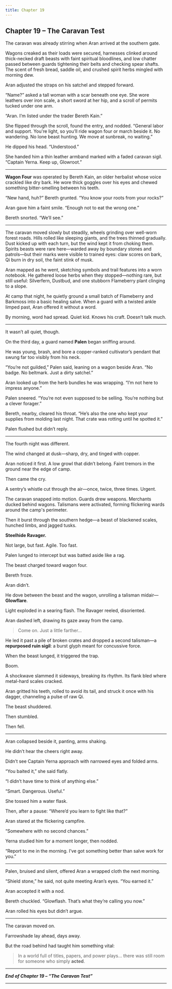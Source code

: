 ```yaml
---
title: Chapter 19
---
```


## **Chapter 19 – The Caravan Test**

The caravan was already stirring when Aran arrived at the southern gate.

Wagons creaked as their loads were secured, harnesses clinked around thick-necked draft beasts with faint spiritual bloodlines, and low chatter passed between guards tightening their belts and checking spear shafts. The scent of fresh bread, saddle oil, and crushed spirit herbs mingled with morning dew.

Aran adjusted the straps on his satchel and stepped forward.

“Name?” asked a tall woman with a scar beneath one eye. She wore leathers over iron scale, a short sword at her hip, and a scroll of permits tucked under one arm.

“Aran. I’m listed under the trader Bereth Kain.”

She flipped through the scroll, found the entry, and nodded. “General labor and support. You're light, so you’ll ride wagon four or march beside it. No wandering. No lone beast hunting. We move at sunbreak, no waiting.”

He dipped his head. “Understood.”

She handed him a thin leather armband marked with a faded caravan sigil. “Captain Yerna. Keep up, Glowroot.”

---

**Wagon Four** was operated by Bereth Kain, an older herbalist whose voice crackled like dry bark. He wore thick goggles over his eyes and chewed something bitter-smelling between his teeth.

“New hand, huh?” Bereth grunted. “You know your roots from your rocks?”

Aran gave him a faint smile. “Enough not to eat the wrong one.”

Bereth snorted. “We’ll see.”

---

The caravan moved slowly but steadily, wheels grinding over well-worn forest roads. Hills rolled like sleeping giants, and the trees thinned gradually. Dust kicked up with each turn, but the wind kept it from choking them. Spirits beasts were rare here—warded away by boundary stones and patrols—but their marks were visible to trained eyes: claw scores on bark, Qi burn in dry soil, the faint stink of musk.

Aran mapped as he went, sketching symbols and trail features into a worn notebook. He gathered loose herbs when they stopped—nothing rare, but still useful: Silverfern, Dustbud, and one stubborn Flameberry plant clinging to a slope.

At camp that night, he quietly ground a small batch of Flameberry and Barkmoss into a basic healing salve. When a guard with a twisted ankle limped past, Aran offered it without a word.

By morning, word had spread. Quiet kid. Knows his craft. Doesn’t talk much.

---

It wasn’t all quiet, though.

On the third day, a guard named **Palen** began sniffing around.

He was young, brash, and bore a copper-ranked cultivator’s pendant that swung far too visibly from his neck.

“You’re not guilded,” Palen said, leaning on a wagon beside Aran. “No badge. No beltmark. Just a dirty satchel.”

Aran looked up from the herb bundles he was wrapping. “I’m not here to impress anyone.”

Palen sneered. “You’re not even supposed to be selling. You’re nothing but a clever forager.”

Bereth, nearby, cleared his throat. “He’s also the one who kept your supplies from molding last night. That crate was rotting until he spotted it.”

Palen flushed but didn’t reply.

---

The fourth night was different.

The wind changed at dusk—sharp, dry, and tinged with copper.

Aran noticed it first. A low growl that didn’t belong. Faint tremors in the ground near the edge of camp.

Then came the cry.

A sentry’s whistle cut through the air—once, twice, three times. Urgent.

The caravan snapped into motion. Guards drew weapons. Merchants ducked behind wagons. Talismans were activated, forming flickering wards around the camp's perimeter.

Then it burst through the southern hedge—a beast of blackened scales, hunched limbs, and jagged tusks.

**Steelhide Ravager.**

Not large, but fast. Agile. Too fast.

Palen lunged to intercept but was batted aside like a rag.

The beast charged toward wagon four.

Bereth froze.

Aran didn’t.

He dove between the beast and the wagon, unrolling a talisman midair—**Glowflare**.

Light exploded in a searing flash. The Ravager reeled, disoriented.

Aran dashed left, drawing its gaze away from the camp.

> Come on. Just a little farther…

He led it past a pile of broken crates and dropped a second talisman—a **repurposed ruin sigil**: a burst glyph meant for concussive force.

When the beast lunged, it triggered the trap.

Boom.

A shockwave slammed it sideways, breaking its rhythm. Its flank bled where metal-hard scales cracked.

Aran gritted his teeth, rolled to avoid its tail, and struck it once with his dagger, channeling a pulse of raw Qi.

The beast shuddered.

Then stumbled.

Then fell.

---

Aran collapsed beside it, panting, arms shaking.

He didn’t hear the cheers right away.

Didn’t see Captain Yerna approach with narrowed eyes and folded arms.

“You baited it,” she said flatly.

“I didn’t have time to think of anything else.”

“Smart. Dangerous. Useful.”

She tossed him a water flask.

Then, after a pause: “Where’d you learn to fight like that?”

Aran stared at the flickering campfire.

“Somewhere with no second chances.”

Yerna studied him for a moment longer, then nodded.

“Report to me in the morning. I’ve got something better than salve work for you.”

---

Palen, bruised and silent, offered Aran a wrapped cloth the next morning.

“Shield stone,” he said, not quite meeting Aran’s eyes. “You earned it.”

Aran accepted it with a nod.

Bereth chuckled. “Glowflash. That’s what they’re calling you now.”

Aran rolled his eyes but didn’t argue.

---

The caravan moved on.

Farrowshade lay ahead, days away.

But the road behind had taught him something vital:

> In a world full of titles, papers, and power plays… there was still room for someone who simply **acted**.

---

***End of Chapter 19 – “The Caravan Test”***

---
